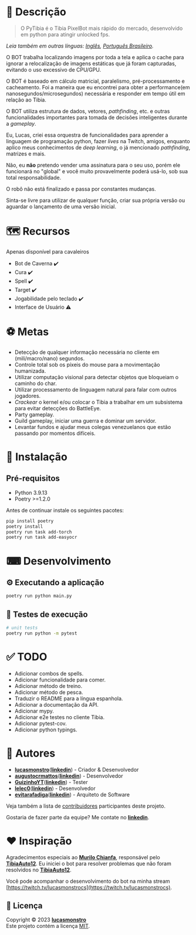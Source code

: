 # 📝 Descrição
> O PyTibia é o Tibia PixelBot mais rápido do mercado, desenvolvido em python para atingir unlocked fps.

*Leia também em outras línguas: [Inglês](README.md), [Português Brasileiro](README.pt-BR.md).*

O BOT trabalha localizando imagens por toda a tela e aplica o cache para ignorar a relocalização de imagens estáticas que já foram capturadas, evitando o uso excessivo de CPU/GPU.

O BOT é baseado em cálculo matricial, paralelismo, pré-processamento e cacheamento. Foi a maneira que eu encontrei para obter a performance(em nanosegundos/microsegundos) necessária e responder em tempo útil em relação ao Tibia.

O BOT utiliza estrutura de dados, vetores, *pathfinding*, etc. e outras funcionalidades importantes para tomada de decisões inteligentes durante a *gameplay*.

Eu, Lucas, criei essa orquestra de funcionalidades para aprender a linguagem de programação python, fazer *lives* na Twitch, amigos, enquanto aplico meus conhecimentos de *deep learning*, o já mencionado *pathfinding*, matrizes e mais.

Não, eu **não** pretendo vender uma assinatura para o seu uso, porém ele funcionará no "global" e você muito provavelmente poderá usá-lo, sob sua total responsabilidade.

O robô não está finalizado e passa por constantes mudanças.

Sinta-se livre para utilizar de qualquer função, criar sua própria versão ou aguardar o lançamento de uma versão inicial.

# 🗺️ Recursos

Apenas disponível para cavaleiros

- Bot de Caverna :heavy_check_mark:
- Cura :heavy_check_mark:
- Spell :heavy_check_mark:
- Target :heavy_check_mark:
- Jogabilidade pelo teclado :heavy_check_mark:
- Interface de Usuário :warning:

# ⚽ Metas

- Detecção de qualquer informação necessária no cliente em (mili/macro/nano) segundos.
- Controle total sob os píxeis do mouse para a movimentação humanizada.
- Utilizar computação visional para detectar objetos que bloqueiam o caminho do char.
- Utilizar processamento de linguagem natural para falar com outros jogadores.
- *Crackear* o kernel e/ou colocar o Tibia a trabalhar em um subsistema para evitar detecções do BattleEye.
- Party gameplay.
- Guild gameplay, iniciar uma guerra e dominar um servidor.
- Levantar fundos e ajudar meus colegas venezuelanos que estão passando por momentos difíceis.

# 🧰 Instalação

## Pré-requisitos

- Python 3.9.13
- Poetry >=1.2.0

Antes de continuar instale os seguintes pacotes:

```bash
pip install poetry
poetry install
poetry run task add-torch
poetry run task add-easyocr
```

# ⌨ Desenvolvimento

## ⚙ Executando a aplicação

```bash
poetry run python main.py
```

## 🧪 Testes de execução

```bash
# unit tests
poetry run python -m pytest
```

# ✅ TODO

- Adicionar combos de spells.
- Adicionar funcionalidade para comer.
- Adicionar método de treino.
- Adicionar método de pesca.
- Traduzir o README para a língua espanhola.
- Adicionar a documentação da API.
- Adicionar mypy.
- Adicionar e2e testes no cliente Tibia.
- Adicionar pytest-cov.
- Adicionar python typings.

# 👷 Autores

- [**lucasmonstro**](http://github.com/lucasmonstro)([**linkedin**](https://www.linkedin.com/in/lucasmonstro/)) - Criador & Desenvolvedor
- [**augustocrmattos**](http://github.com/augustocrmattos)([**linkedin**](https://www.linkedin.com/in/augustocrmattos/)) - Desenvolvedor
- [**GuizinhoYT**](http://github.com/GuizinhoYT)([**linkedin**](https://www.linkedin.com/in/guilherme-gra%C3%A7a-3953231a2/)) - Tester
- [**lelec0**](https://github.com/lelec0)([**linkedin**](https://www.linkedin.com/in/max-miranda/)) - Desenvolvedor
- [**evitarafadiga**](http://github.com/evitarafadiga)([**linkedin**](https://www.linkedin.com/in/lazvsantos/)) - Arquiteto de Software

Veja também a lista de [contribuidores](../../graphs/contributors) participantes deste projeto.

Gostaria de fazer parte da equipe? Me contate no [**linkedin**](https://www.linkedin.com/in/lucasmonstro/).

# ❤️ Inspiração

Agradecimentos especiais ao [**Murilo Chianfa**](https://github.com/MuriloChianfa), responsável pelo [**TibiaAuto12**](https://github.com/MuriloChianfa/TibiaAuto12). Eu iniciei o bot para resolver problemas que não foram resolvidos no [**TibiaAuto12**](https://github.com/MuriloChianfa/TibiaAuto12).

Você pode acompanhar o desenvolvimento do bot na minha stream [https://twitch.tv/lucasmonstrocs](https://twitch.tv/lucasmonstrocs).

## 📝 Licença

Copyright © 2023 [**lucasmonstro**](https://github.com/lucasmonstro)  
Este projeto contém a licença [MIT](https://opensource.org/licenses/MIT).
